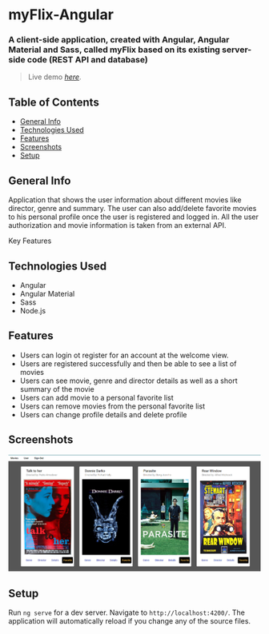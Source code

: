 # myFlix-Angular

### A client-side application, created with Angular, Angular Material and Sass, called myFlix based on its existing server-side code (REST API and database)

> Live demo [_here_](https://senorindependiente.github.io/myFlix-Angular-client). <!-- If you have the project hosted somewhere, include the link here. -->

## Table of Contents
* [General Info](#general-information)
* [Technologies Used](#technologies-used)
* [Features](#features)
* [Screenshots](#screenshots)
* [Setup](#setup)


## General Info

Application that shows the user information about different movies like director, genre and summary. The user can also add/delete favorite movies to his personal profile once the user is registered and logged in.
All the user authorization and movie information is taken from an external API.

Key Features

## Technologies Used
- Angular
- Angular Material
- Sass
- Node.js


## Features
- Users can login ot register for an account at the welcome view.
- Users are registered successfully and then be able to see a list of movies
- Users can see movie, genre and director details as well as a short summary of the movie
- Users can add movie to a personal favorite list
- Users can remove movies from the personal favorite list
- Users can change profile details and delete profile


## Screenshots
![Example screenshot](screenshot1.png)


## Setup
Run `ng serve` for a dev server. Navigate to `http://localhost:4200/`. The application will automatically reload if you change any of the source files.